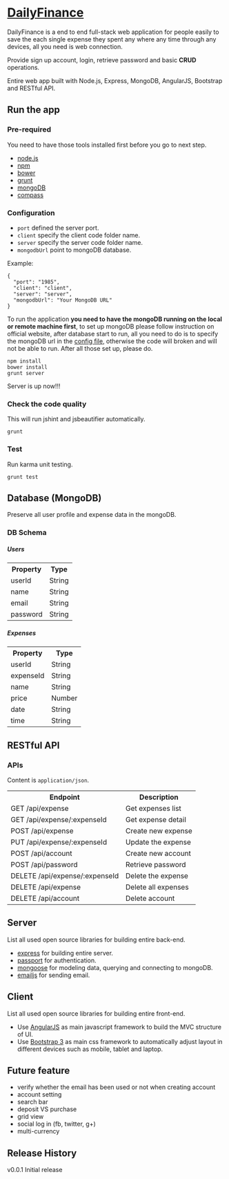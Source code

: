 # [DailyFinance](http://leoj.net)

DailyFinance is a end to end full-stack web application for people easily to save the each single expense they spent any where any time through any devices, all you need is web connection. 

Provide sign up account, login, retrieve password and basic **CRUD** operations.

Entire web app built with Node.js, Express, MongoDB, AngularJS, Bootstrap and RESTful API.

## Run the app

### Pre-required

You need to have those tools installed first before you go to next step.

* [node.js](http://nodejs.org)
* [npm](http://npmjs.org)
* [bower](http://bower.io)
* [grunt](http://gruntjs.com)
* [mongoDB](http://www.mongodb.org)
* [compass](http://compass-style.org)

### Configuration

* `port` defined the server port.
* `client` specify the client code folder name.
* `server` specify the server code folder name.
* `mongodbUrl` point to mongoDB database.

Example:


```
{
  "port": "1985",
  "client": "client",
  "server": "server",
  "mongodbUrl": "Your MongoDB URL"
}
```

To run the application **you need to have the mongoDB running on the local or remote machine first**, to set up mongoDB please follow instruction on official website, after database start to run, all you need to do is to specify the mongoDB url in the [config file](https://github.com/LeoAJ/DailyFinance/blob/master/config/config.json#L5), otherwise the code will broken and will not be able to run. After all those set up, please do.

```
npm install
bower install
grunt server
```
Server is up now!!!


### Check the code quality

This will run jshint and jsbeautifier automatically.

```
grunt
```

### Test

Run karma unit testing.

```
grunt test
```

## Database (MongoDB)

Preserve all user profile and expense data in the mongoDB.

### DB Schema

##### Users

<table>
	<tr>
    	<th>Property</th>
    	<th>Type</th>
  	</tr>
  	<tr>
      <td>userId</td>
      <td>String</td>
  	</tr>
  	<tr>
      <td>name</td>
      <td>String</td>
  	</tr>
  	<tr>
      <td>email</td>
      <td>String</td>
  	</tr>
  	<tr>
      <td>password</td>
      <td>String</td>
  	</tr>
</table>

##### Expenses

<table>
	<tr>
    	<th>Property</th>
    	<th>Type</th>
  	</tr>
  	<tr>
      <td>userId</td>
      <td>String</td>
  	</tr>
  	<tr>
      <td>expenseId</td>
      <td>String</td>
  	</tr>
  	<tr>
      <td>name</td>
      <td>String</td>
  	</tr>
  	<tr>
      <td>price</td>
      <td>Number</td>
  	</tr>
	<tr>
      <td>date</td>
      <td>String</td>
  	</tr>
  	<tr>
      <td>time</td>
      <td>String</td>
  	</tr>
</table>


## RESTful API

### APIs

Content is `application/json`.

<table>
  <tr>
    <th>Endpoint</th>
    <th>Description</th>
  </tr>
  <tr>
      <td>GET /api/expense</td>
      <td>Get expenses list</td>
  </tr>
  <tr>
      <td>GET /api/expense/:expenseId</td>
      <td>Get expense detail</td>
  </tr>
  <tr>
      <td>POST /api/expense</td>
      <td>Create new expense</td>
  </tr>
  <tr>
      <td>PUT /api/expense/:expenseId</td>
      <td>Update the expense</td>
  </tr>
  <tr>
      <td>POST /api/account</td>
      <td>Create new account</td>
  </tr>
  <tr>
      <td>POST /api/password</td>
      <td>Retrieve password</td>
  </tr>
  <tr>
      <td>DELETE /api/expense/:expenseId</td>
      <td>Delete the expense</td>
  </tr>
  <tr>
      <td>DELETE /api/expense</td>
      <td>Delete all expenses</td>
  </tr>
  <tr>
      <td>DELETE /api/account</td>
      <td>Delete account</td>
  </tr>
</table>

## Server

List all used open source libraries for building entire back-end.

* [express](http://expressjs.com) for building entire server.
* [passport](http://passportjs.org) for authentication.
* [mongoose](http://mongoosejs.com) for modeling data, querying and connecting to mongoDB.
* [emailjs](https://github.com/eleith/emailjs) for sending email.

## Client

List all used open source libraries for building entire front-end.

* Use [AngularJS](http://angularjs.org) as main javascript framework to build the MVC structure of UI.
* Use [Bootstrap 3](http://getbootstrap.com) as main css framework to automatically adjust layout in different devices such as mobile, tablet and laptop.

## Future feature

* verify whether the email has been used or not when creating account
* account setting
* search bar
* deposit VS purchase
* grid view
* social log in (fb, twitter, g+)
* multi-currency

## Release History

v0.0.1 Initial release